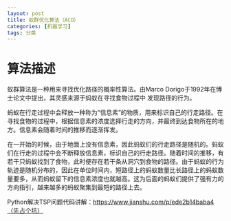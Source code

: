 ```yaml
---
layout: post
title: 蚁群优化算法（ACO）
categories: [机器学习]
tags: 分类
---
```


# 算法描述

蚁群算法是一种用来寻找优化路径的概率性算法。由Marco Dorigo于1992年在博士论文中提出，其灵感来源于蚂蚁在寻找食物过程中
发现路径的行为。

蚂蚁在行走过程中会释放一种称为“信息素”的物质，用来标识自己的行走路径。在寻找食物的过程中，根据信息素的浓度选择行走的方向，并最终到达食物所在的地方。信息素会随着时间的推移而逐渐挥发。

在一开始的时候，由于地面上没有信息素，因此蚂蚁们的行走路径是随机的。蚂蚁们在行走的过程中会不断释放信息素，标识自己的行走路径。随着时间的推移，有若干只蚂蚁找到了食物，此时便存在若干条从洞穴到食物的路径。由于蚂蚁的行为轨迹是随机分布的，因此在单位时间内，短路径上的蚂蚁数量比长路径上的蚂蚁数量要多，从而蚂蚁留下的信息素浓度也就越高。这为后面的蚂蚁们提供了强有力的方向指引，越来越多的蚂蚁聚集到最短的路径上去。

Python解决TSP问题代码讲解：https://www.jianshu.com/p/ede2b14baba4（先占个坑）